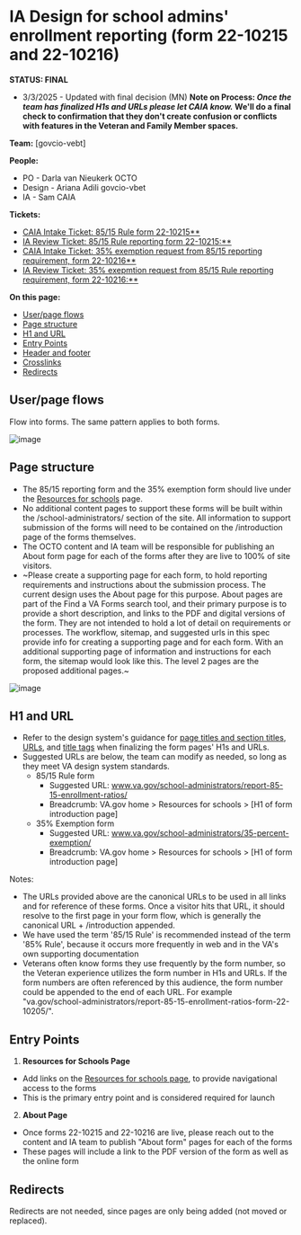 # IA Design for school admins' enrollment reporting (form 22-10215 and 22-10216) 

**STATUS: FINAL**
- 3/3/2025 - Updated with final decision (MN)
**Note on Process: *Once the team has finalized H1s and URLs please let CAIA know.* We'll do a final check to confirmation that they don't create confusion or conflicts with features in the Veteran and Family Member spaces.**

**Team:** [govcio-vebt]

**People:** 

- PO - Darla van Nieukerk OCTO
- Design - Ariana Adili govcio-vbet
- IA - Sam CAIA

**Tickets:**
- [CAIA Intake Ticket: 85/15 Rule form 22-10215**](https://github.com/department-of-veterans-affairs/va.gov-team/issues/92591) 
- [IA Review Ticket: 85/15 Rule reporting form 22-10215:** ](https://github.com/department-of-veterans-affairs/va.gov-team/issues/92142)
- [CAIA Intake Ticket: 35% exemption request from 85/15 reporting requirement, form 22-10216**](https://github.com/department-of-veterans-affairs/va.gov-team/issues/92587) 
- [IA Review Ticket: 35% exepmtion request from 85/15 Rule reporting requirement, form 22-10216:** ](https://github.com/department-of-veterans-affairs/va.gov-team/issues/92143)


**On this page:**
- [User/page flows](#user-page-flows)
- [Page structure](#page-structure)
- [H1 and URL](#H1-and-URL)
- [Entry Points](#entry-points)
- [Header and footer](#header-and-footer)
- [Crosslinks](#crosslinks)
- [Redirects](#redirects)


## <a name="flows"></a>User/page flows <br>
Flow into forms. The same pattern applies to both forms.

![image](https://github.com/user-attachments/assets/f2dac21d-3a62-4406-9f87-6b7ca279f0ba)


## <a name="map"></a>Page structure<br>
- The 85/15 reporting form and the 35% exemption form should live under the [Resources for schools](https://www.va.gov/school-administrators/) page. 
- No additional content pages to support these forms will be built within the /school-administrators/ section of the site.  All information to support submission of the forms will need to be contained on the /introduction page of the forms themselves.
- The OCTO content and IA team will be responsible for publishing an About form page for each of the forms after they are live to 100% of site visitors.  
- ~Please create a supporting page for each form, to hold reporting requirements and instructions about the submission process. The current design uses the About page for this purpose. About pages are part of the Find a VA Forms search tool, and their primary purpose is to provide a short description, and links to the PDF and digital versions of the form. They are not intended to hold a lot of detail on requirements or processes. The workflow, sitemap, and suggested urls in this spec provide info for creating a supporting page and for each form. With an additional supporting page of information and instructions for each form, the sitemap would look like this. The level 2 pages are the proposed additional pages.~

![image](https://github.com/user-attachments/assets/04998f24-4b64-46c1-acc8-719652cf41d6)



## <a name="H1 and URL"></a>H1 and URL<br>

- Refer to the design system's guidance for [page titles and section titles](https://design.va.gov/content-style-guide/page-titles-and-section-titles), [URLs](https://design.va.gov/components/url-standards/), and [title tags](https://design.va.gov/content-style-guide/title-tags) when finalizing the form pages' H1s and URLs.
- Suggested URLs are below, the team can modify as needed, so long as they meet VA design system standards. 
  - 85/15 Rule form 
    - Suggested URL: www.va.gov/school-administrators/report-85-15-enrollment-ratios/
    - Breadcrumb:  VA.gov home > Resources for schools > [H1 of form introduction page]
  - 35% Exemption form
    - Suggested URL: www.va.gov/school-administrators/35-percent-exemption/
    - Breadcrumb:  VA.gov home > Resources for schools > [H1 of form introduction page]
   
  
Notes:  
- The URLs provided above are the canonical URLs to be used in all links and for reference of these forms.  Once a visitor hits that URL, it should resolve to the first page in your form flow, which is generally the canonical URL + /introduction appended.
- We have used the term '85/15 Rule' is recommended instead of the term '85% Rule', because it occurs more frequently in web and in the VA's own supporting documentation
- Veterans often know forms they use frequently by the form number, so the Veteran experience utilizes the form number in H1s and URLs. If the form numbers are often referenced by this audience, the form number could be appended to the end of each URL.  For example "va.gov/school-administrators/report-85-15-enrollment-ratios-form-22-10205/".


## <a name="entry-points"></a>Entry Points<br>

1) **Resources for Schools Page**
- Add links on the [Resources for schools page](https://www.va.gov/school-administrators/), to provide navigational access to the forms
- This is the primary entry point and is considered required for launch

2) **About Page** 
- Once forms 22-10215 and 22-10216 are live, please reach out to the content and IA team to publish "About form" pages for each of the forms
- These pages will include a link to the PDF version of the form as well as the online form



## <a name="recirects"></a>Redirects<br>

Redirects are not needed, since pages are only being added (not moved or replaced).
